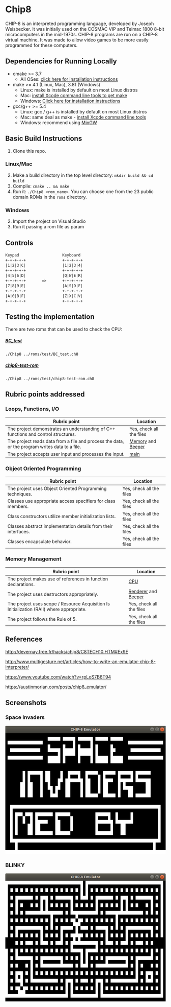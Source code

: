 # Chip8
CHIP-8 is an interpreted programming language, developed by Joseph Weisbecker. It was initially used on the COSMAC VIP and Telmac 1800 8-bit microcomputers in the mid-1970s. CHIP-8 programs are run on a CHIP-8 virtual machine. It was made to allow video games to be more easily programmed for these computers.

## Dependencies for Running Locally
* cmake >= 3.7
  * All OSes: [click here for installation instructions](https://cmake.org/install/)
* make >= 4.1 (Linux, Mac), 3.81 (Windows)
  * Linux: make is installed by default on most Linux distros
  * Mac: [install Xcode command line tools to get make](https://developer.apple.com/xcode/features/)
  * Windows: [Click here for installation instructions](http://gnuwin32.sourceforge.net/packages/make.htm)
* gcc/g++ >= 5.4
  * Linux: gcc / g++ is installed by default on most Linux distros
  * Mac: same deal as make - [install Xcode command line tools](https://developer.apple.com/xcode/features/)
  * Windows: recommend using [MinGW](http://www.mingw.org/)

## Basic Build Instructions
1. Clone this repo.

### Linux/Mac
2. Make a build directory in the top level directory: `mkdir build && cd build`
3. Compile: `cmake .. && make`
4. Run it: `./Chip8 <rom_name>`. You can choose one from the 23 public domain ROMs in the `roms` directory.

### Windows
2. Import the project on Visual Studio
3. Run it passing a rom file as param

## Controls
```
Keypad                   Keyboard
+-+-+-+-+                +-+-+-+-+
|1|2|3|C|                |1|2|3|4|
+-+-+-+-+                +-+-+-+-+
|4|5|6|D|                |Q|W|E|R|
+-+-+-+-+       =>       +-+-+-+-+
|7|8|9|E|                |A|S|D|F|
+-+-+-+-+                +-+-+-+-+
|A|0|B|F|                |Z|X|C|V|
+-+-+-+-+                +-+-+-+-+
```

## Testing the implementation
There are two roms that can be used to check the CPU:

##### [BC_test](https://slack-files.com/T3CH37TNX-F3RKEUKL4-b05ab4930d)
`./Chip8 ../roms/test/BC_test.ch8`

##### [chip8-test-rom](https://github.com/corax89/chip8-test-rom)
`./Chip8 ../roms/test/chip8-test-rom.ch8`

## Rubric points addressed
### Loops, Functions, I/O
| Rubric point  | Location |
| ------------- | ------------- |
| The project demonstrates an understanding of C++ functions and control structures.  |   Yes, check all the files
| The project reads data from a file and process the data, or the program writes data to a file.  | [Memory](src/Memory.cpp) and [Beeper](src/Beeper.cpp)
The project accepts user input and processes the input.  |   [main](src/main.cpp)

### Object Oriented Programming
| Rubric point  | Location |
| ------------- | ------------- |
| The project uses Object Oriented Programming techniques.  |   Yes, check all the files
Classes use appropriate access specifiers for class members. | Yes, check all the files
Class constructors utilize member initialization lists. | Yes, check all the files
Classes abstract implementation details from their interfaces. | Yes, check all the files
Classes encapsulate behavior. | Yes, check all the files

### Memory Management
| Rubric point  | Location |
| ------------- | ------------- |
| The project makes use of references in function declarations.  |   [CPU](src/Cpu.cpp)
The project uses destructors appropriately. | [Renderer](src/Renderer.cpp) and [Beeper](src/Beeper.cpp)
The project uses scope / Resource Acquisition Is Initialization (RAII) where appropriate. | Yes, check all the files
The project follows the Rule of 5. | Yes, check all the files

## References
http://devernay.free.fr/hacks/chip8/C8TECH10.HTM#Ex9E

http://www.multigesture.net/articles/how-to-write-an-emulator-chip-8-interpreter/

https://www.youtube.com/watch?v=rpLoS7B6T94

https://austinmorlan.com/posts/chip8_emulator/

## Screenshots

### Space Invaders
![Space Invaders](screenshots/space-invaders.png)

### BLINKY
![BLINKY](screenshots/blinky.png)
